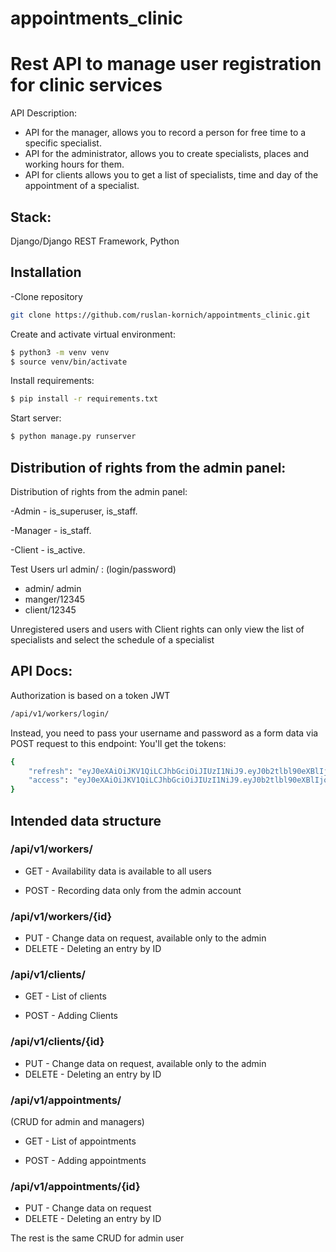 # appointments_clinic

# Rest API to manage user registration for clinic services

API Description:
- API for the manager, allows you to record a person for free time to a specific specialist.
- API for the administrator, allows you to create specialists, places and working hours for them.
- API for clients allows you to get a list of specialists, time and day of the appointment of a specialist.
## Stack:
Django/Django REST Framework, Python 

## Installation

-Clone repository

```bash
git clone https://github.com/ruslan-kornich/appointments_clinic.git
```

Create and activate virtual environment:

```bash
$ python3 -m venv venv
$ source venv/bin/activate
```

Install requirements:
```bash
$ pip install -r requirements.txt
```

Start server:

```bash
$ python manage.py runserver
```
## Distribution of rights from the admin panel:

Distribution of rights from the admin panel:

-Admin - is_superuser, is_staff.

-Manager - is_staff.

-Client - is_active.

Test Users url admin/ :
(login/password)
- admin/ admin
- manger/12345
- client/12345


Unregistered users and users with Client rights can only view the list of specialists and select the schedule of a specialist
## API Docs:

Authorization is based on a token JWT
```bash
/api/v1/workers/login/
```
Instead, you need to pass your username and password as a form data via POST request to this endpoint:
You'll get the tokens:
```bash
{
    "refresh": "eyJ0eXAiOiJKV1QiLCJhbGciOiJIUzI1NiJ9.eyJ0b2tlbl90eXBlIjoicmVmcmVzaCIsImV4cCI6MTY2ODgwMjM5OCwiaWF0IjoxNjY4NzE1OTk4LCJqdGkiOiJlMDM0OGY3NmEzNTU0YzdiYWVjNTMzYjJhNzQ3OTU5MCIsInVzZXJfaWQiOjg1fQ.NEGeUd7bciv3YA2jK2ajNzbozxM51RI4Fq3ChR0-swc",
    "access": "eyJ0eXAiOiJKV1QiLCJhbGciOiJIUzI1NiJ9.eyJ0b2tlbl90eXBlIjoiYWNjZXNzIiwiZXhwIjoxNjY4ODAyMzk4LCJpYXQiOjE2Njg3MTU5OTgsImp0aSI6IjFkOTU4ZjJmN2MxYzQ0Nzk5ZTA4OGJmNGNkNjhkNWUyIiwidXNlcl9pZCI6ODV9.AsPi-s80rcS819RAIUoXqp4O17dRLpTRCetuBQPhATs"
}
```
## Intended data structure
### /api/v1/workers/
- GET - Availability data is available to all users

- POST  - Recording data only from the admin account
### /api/v1/workers/{id}
- PUT - Change data on request, available only to the admin
- DELETE  - Deleting an entry by ID


### /api/v1/clients/
- GET - List of clients

- POST  - Adding Clients
### /api/v1/clients/{id}
- PUT - Change data on request, available only to the admin
- DELETE  - Deleting an entry by ID

### /api/v1/appointments/
(CRUD for admin and managers)
- GET - List of appointments

- POST  - Adding appointments
### /api/v1/appointments/{id}
- PUT - Change data on request
- DELETE  - Deleting an entry by ID

The rest is the same CRUD for admin user
